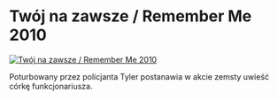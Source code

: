 Twój na zawsze / Remember Me 2010 
=============
[![Twój na zawsze / Remember Me 2010 ](http://vidos.pl/images/player.gif)](http://vidos.pl/twoj-na-zawsze-remember-me-2010)

 Poturbowany przez policjanta Tyler postanawia w akcie zemsty uwieść córkę funkcjonariusza.
